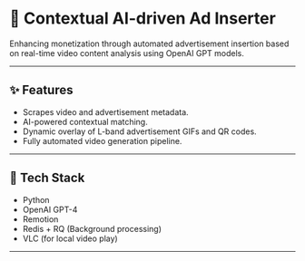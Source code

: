 # 🎥 Contextual AI-driven Ad Inserter

Enhancing monetization through automated advertisement insertion based on real-time video content analysis using OpenAI GPT models.

---

## ✨ Features
- Scrapes video and advertisement metadata.
- AI-powered contextual matching.
- Dynamic overlay of L-band advertisement GIFs and QR codes.
- Fully automated video generation pipeline.

---

## 🚀 Tech Stack
- Python
- OpenAI GPT-4
- Remotion
- Redis + RQ (Background processing)
- VLC (for local video play)

---